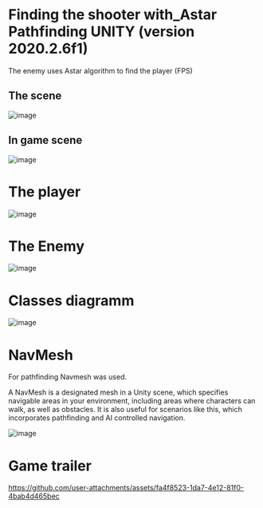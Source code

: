 # Finding the shooter with_Astar Pathfinding UNITY (version 2020.2.6f1)
The enemy uses Astar algorithm to find the player (FPS)

## The scene
![image](https://github.com/user-attachments/assets/dc7e23be-cb5f-4d1b-9fd9-a4d731f8e547)

## In game scene
![image](https://github.com/user-attachments/assets/0c611e9a-c7fc-47e5-8a39-7ea11e6fe7e2)

# The player                                                                                 
![image](https://github.com/user-attachments/assets/84423391-5239-4454-9d57-091e38ab704a)


# The Enemy
![image](https://github.com/user-attachments/assets/2852bfea-97dd-4340-8848-4a8ee6d775f5)


# Classes diagramm
![image](https://github.com/user-attachments/assets/cf8bc163-7912-41a1-9ef0-b4a509e21cc1)

# NavMesh
For pathfinding Navmesh was used.

A NavMesh is a designated mesh in a Unity scene, which specifies navigable areas in your environment, including areas where characters can walk, as well as obstacles.
It is also useful for scenarios like this, which incorporates pathfinding and AI controlled navigation. 

![image](https://github.com/user-attachments/assets/3bffa527-fbe2-4f76-bc73-95c83d88fbde)

# Game trailer

https://github.com/user-attachments/assets/fa4f8523-1da7-4e12-81f0-4bab4d465bec

